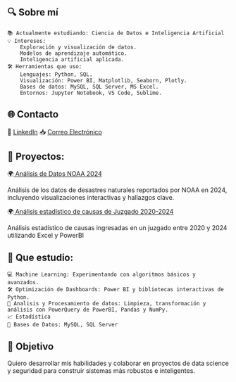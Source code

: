 ## 🔍 Sobre mí
    📚 Actualmente estudiando: Ciencia de Datos e Inteligencia Artificial
    💡 Intereses:
        Exploración y visualización de datos.
        Modelos de aprendizaje automático.
        Inteligencia artificial aplicada.
    🛠️ Herramientas que uso:
        Lenguajes: Python, SQL.
        Visualización: Power BI, Matplotlib, Seaborn, Plotly.
        Bases de datos: MySQL, SQL Server, MS Excel.
        Entornos: Jupyter Notebook, VS Code, Sublime.
## 🌐 Contacto

💼 [LinkedIn](https://www.linkedin.com/in/emilio-g-lencina/)
📥 [Correo Electrónico](mailto:emilioge@protonmail.com)

## 🚀 Proyectos:

🌍<a href="https://github.com/Sinnick4r/Exploracion_NOAA_2024"> Análisis de Datos NOAA 2024</a>

Análisis de los datos de desastres naturales reportados por NOAA en 2024, incluyendo visualizaciones interactivas y hallazgos clave.

🌍<a href="https://github.com/Sinnick4r/Analisis-ingreso-causas-2024"> Análisis estadístico de causas de Juzgado 2020-2024</a>

Análisis estadístico de causas ingresadas en un juzgado entre 2020 y 2024 utilizando Excel y PowerBI

## 🌟 Que estudio: 

    💻 Machine Learning: Experimentando con algoritmos básicos y avanzados.
    🛠️ Optimización de Dashboards: Power BI y bibliotecas interactivas de Python.
    🧠 Analisis y Procesamiento de datos: Limpieza, transformación y análisis con PowerQuery de PowerBI, Pandas y NumPy.
    📈 Estadística
    📄 Bases de Datos: MySQL, SQL Server

## 🎯 Objetivo

Quiero desarrollar mis habilidades y colaborar en proyectos de data science y seguridad para construir sistemas más robustos e inteligentes.
